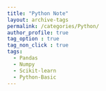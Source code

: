 ```yaml
---
title: "Python Note"
layout: archive-tags
permalink: /categories/Python/
author_profile: true
tag_option : true
tag_non_click : true
tags: 
  - Pandas
  - Numpy
  - Scikit-learn
  - Python-Basic
---
```



